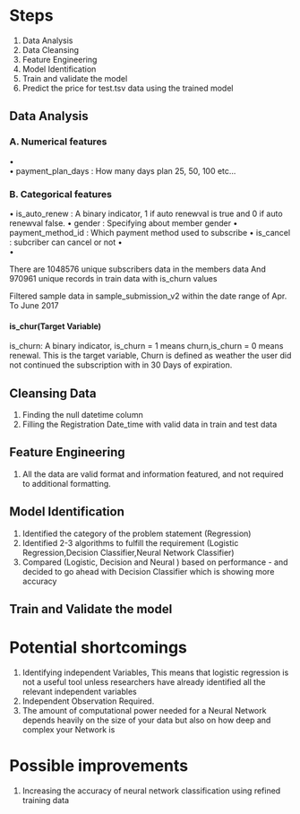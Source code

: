 # Steps
1.	Data Analysis
2.	Data Cleansing
3.	Feature Engineering
4.	Model Identification
5.	Train and validate the model 
6.	Predict the price for test.tsv data using the trained model

## Data Analysis
### A.	Numerical features
•	
•	payment_plan_days : How many days plan 25, 50, 100 etc...

### B.	Categorical features
•	is_auto_renew : A binary indicator, 1 if auto renewval is true and 0 if auto renewval false.
•	gender : Specifying about member gender
•	payment_method_id : Which payment method used to subscribe
•	is_cancel : subcriber can cancel or not
•	
•	

There are 1048576 unique subscribers data in the members data
And 970961 unique records in train data with is_churn values

Filtered sample data in sample_submission_v2 within the date range of Apr. To June 2017

#### is_chur(Target Variable)
is_churn: A binary indicator, is_churn = 1 means churn,is_churn = 0 means renewal.
This is the target variable, Churn is defined as weather the user did not continued the subscription with in 30 Days of expiration.

## Cleansing Data
1. Finding the null datetime column
2. Filling the Registration Date_time with valid data in train and test data

## Feature Engineering
1. All the data are valid format and information featured, and not required to additional formatting.

## Model Identification
1. Identified the category of the problem statement (Regression)
2. Identified 2-3 algorithms to fulfill the requirement (Logistic Regression,Decision Classifier,Neural Network Classifier)
3. Compared (Logistic, Decision and Neural ) based on performance - and decided to go ahead with Decision Classifier which is showing more accuracy
  
## Train and Validate the model



# Potential shortcomings
1. Identifying independent Variables, This means that logistic regression is not a useful tool unless researchers have already identified all the relevant independent variables
2. Independent Observation Required. 
3. The amount of computational power needed for a Neural Network depends heavily on the size of your data but also on how deep and complex your Network is

# Possible improvements
1. Increasing the accuracy of neural network classification using refined training data
